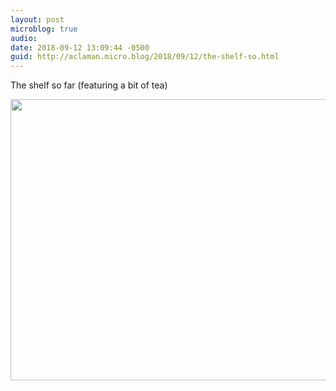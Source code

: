 ```yaml
---
layout: post
microblog: true
audio: 
date: 2018-09-12 13:09:44 -0500
guid: http://aclaman.micro.blog/2018/09/12/the-shelf-so.html
---
```

The shelf so far (featuring a bit of tea)

<img src="http://micro.alexclaman.com/uploads/2018/6acbc6a6b6.jpg" width="600" height="450" />

